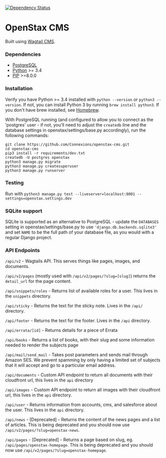 [![Dependency Status](https://gemnasium.com/badges/github.com/openstax/openstax-cms.svg)](https://gemnasium.com/github.com/openstax/openstax-cms)

OpenStax CMS
=======================

Built using [Wagtail CMS](http://wagtail.io).

### Dependencies
* [PostgreSQL](http://www.postgresql.org)
* [Python](https://www.python.org/) >= 3.4
* [PIP](https://github.com/pypa/pip) >=8.0.0

### Installation

Verify you have Python >= 3.4 installed with `python --version` or `python3 --version`.
If not, you can install Python 3 by running `brew install python3`. If you don't have brew installed, see [Homebrew](http://brew.sh/).


With PostgreSQL running (and configured to allow you to connect as the 'postgres' user - if not, you'll need to adjust the `createdb` line and the database settings in openstax/settings/base.py accordingly), run the following commands:

    git clone https://github.com/Connexions/openstax-cms.git
    cd openstax-cms
    pip3 install -r requirements/dev.txt
    createdb -U postgres openstax
    python3 manage.py migrate
    python3 manage.py createsuperuser
    python3 manage.py runserver

### Testing

Run with ``python3 manage.py test --liveserver=localhost:8001 --settings=openstax.settings.dev``

### SQLite support

SQLite is supported as an alternative to PostgreSQL - update the `DATABASES` setting
in openstax/settings/base.py to use `'django.db.backends.sqlite3'` and set `NAME` to be the full path of your database file, as you would with a regular Django project.

### API Endpoints
`/api/v2` - Wagtails API. This serves things like pages, images, and documents.

`/api/v2/pages` (mostly used with `/api/v2/pages/?slug=[slug]`) returns the `detail_url` for the page content.
 
 `/api/snippets/roles` - Returns list of available roles for a user. This lives in the `snippets` directory.
 
 `/api/sticky` - Returns the text for the sticky note. Lives in the `/api/` directory.
 
 `/api/footer` - Returns the text for the footer. Lives in the `/api` directory.
 
 `/api/errata/[id]` - Returns details for a piece of Errata
 
 `/api/books` - Returns a list of books, with their slug and some information needed to render the subjects page
 
 `/api/mail/send_mail` - Takes post parameters and sends mail through Amazon SES. We prevent spamming by only having a limited set of subjects that it will accept and go to a particular email address. 
 
 `/api/documents` - Custom API endpoint to return all documents with their cloudfront url, this lives in the `api` directory
 
 `/api/images` - Custom API endpoint to return all images with their cloudfront url, this lives in the `api` directory.
 
 `/api/user` - Returns information from accounts, cms, and salesforce about the user. This lives in the `api` directory.
 
 `/api/news` - [Deprecated] - Returns the content of the news pages and a list of articles. This is being deprecated and you should now use `/api/v2/pages/?slug=openstax-news`.
 
 `/api/pages` - [Deprecated] - Returns a page based on slug, eg. `/api/pages/openstax-homepage`. This is being deprecated and you should now use `/api/v2/pages/?slug=openstax-homepage`.
